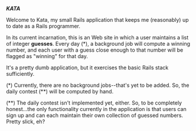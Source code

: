 ***KATA***

Welcome to Kata, my small Rails application that keeps me (reasonably) up to date
as a Rails programmer.

In its current incarnation, this is an Web site in which a user maintains a list of
integer **guesses**. Every day (\*), a background job will compute a winning number,
and each user with a guess close enough to that number will be flagged as "winning" for
that day.

It's a pretty dumb application, but it exercises the basic Rails stack sufficiently.


(\*) Currently, there are no background jobs--that's yet to be added.  So, the daily
contest (\*\*) will be computed by hand.

(\*\*) The daily contest isn't implemented yet, either.  So, to be completely honest...the
only functionality currently in the application is that users can sign up and
can each maintain their own collection of guessed numbers.  Pretty slick, eh?
